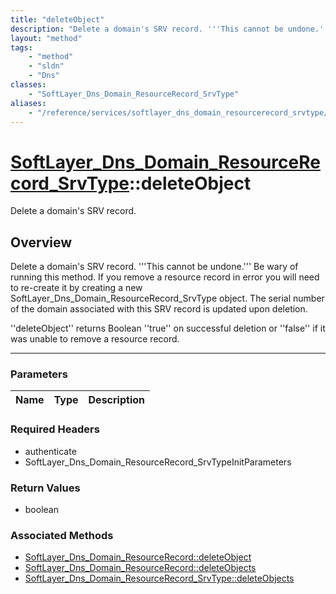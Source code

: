 ```yaml
---
title: "deleteObject"
description: "Delete a domain's SRV record. '''This cannot be undone.''' Be wary of running this method. If you remove a resource reco... "
layout: "method"
tags:
    - "method"
    - "sldn"
    - "Dns"
classes:
    - "SoftLayer_Dns_Domain_ResourceRecord_SrvType"
aliases:
    - "/reference/services/softlayer_dns_domain_resourcerecord_srvtype/deleteObject"
---
```

# [SoftLayer_Dns_Domain_ResourceRecord_SrvType](/reference/services/SoftLayer_Dns_Domain_ResourceRecord_SrvType)::deleteObject


Delete a domain's SRV record.


## Overview 
Delete a domain's SRV record. '''This cannot be undone.''' Be wary of running this method. If you remove a resource record in error you will need to re-create it by creating a new SoftLayer_Dns_Domain_ResourceRecord_SrvType object. The serial number of the domain associated with this SRV record is updated upon deletion. 

''deleteObject'' returns Boolean ''true'' on successful deletion or ''false'' if it was unable to remove a resource record. 

-----

### Parameters 
|Name | Type | Description |
| --- | --- | --- |


### Required Headers
* authenticate
* SoftLayer_Dns_Domain_ResourceRecord_SrvTypeInitParameters


### Return Values
* boolean


### Associated Methods

*  [SoftLayer_Dns_Domain_ResourceRecord::deleteObject](/reference/services/SoftLayer_Dns_Domain_ResourceRecord/deleteObject )
*  [SoftLayer_Dns_Domain_ResourceRecord::deleteObjects](/reference/services/SoftLayer_Dns_Domain_ResourceRecord/deleteObjects )
*  [SoftLayer_Dns_Domain_ResourceRecord_SrvType::deleteObjects](/reference/services/SoftLayer_Dns_Domain_ResourceRecord_SrvType/deleteObjects )




